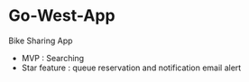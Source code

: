 # Go-West-App

Bike Sharing App
- MVP : Searching
- Star feature : queue reservation and notification email alert

